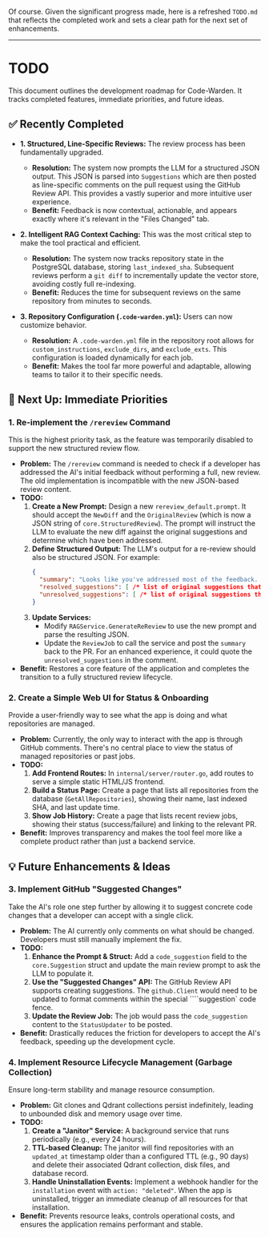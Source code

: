 Of course. Given the significant progress made, here is a refreshed `TODO.md` that reflects the completed work and sets a clear path for the next set of enhancements.

---

# TODO

This document outlines the development roadmap for Code-Warden. It tracks completed features, immediate priorities, and future ideas.

## ✅ Recently Completed

-   **1. Structured, Line-Specific Reviews:** The review process has been fundamentally upgraded.
    -   **Resolution:** The system now prompts the LLM for a structured JSON output. This JSON is parsed into `Suggestions` which are then posted as line-specific comments on the pull request using the GitHub Review API. This provides a vastly superior and more intuitive user experience.
    -   **Benefit:** Feedback is now contextual, actionable, and appears exactly where it's relevant in the "Files Changed" tab.

-   **2. Intelligent RAG Context Caching:** This was the most critical step to make the tool practical and efficient.
    -   **Resolution:** The system now tracks repository state in the PostgreSQL database, storing `last_indexed_sha`. Subsequent reviews perform a `git diff` to incrementally update the vector store, avoiding costly full re-indexing.
    -   **Benefit:** Reduces the time for subsequent reviews on the same repository from minutes to seconds.

-   **3. Repository Configuration (`.code-warden.yml`):** Users can now customize behavior.
    -   **Resolution:** A `.code-warden.yml` file in the repository root allows for `custom_instructions`, `exclude_dirs`, and `exclude_exts`. This configuration is loaded dynamically for each job.
    -   **Benefit:** Makes the tool far more powerful and adaptable, allowing teams to tailor it to their specific needs.

## 🚀 Next Up: Immediate Priorities

### 1. **Re-implement the `/rereview` Command**

This is the highest priority task, as the feature was temporarily disabled to support the new structured review flow.

-   **Problem:** The `/rereview` command is needed to check if a developer has addressed the AI's initial feedback without performing a full, new review. The old implementation is incompatible with the new JSON-based review content.
-   **TODO:**
    1.  **Create a New Prompt:** Design a new `rereview_default.prompt`. It should accept the `NewDiff` and the `OriginalReview` (which is now a JSON string of `core.StructuredReview`). The prompt will instruct the LLM to evaluate the new diff against the original suggestions and determine which have been addressed.
    2.  **Define Structured Output:** The LLM's output for a re-review should also be structured JSON. For example:
        ```json
        {
          "summary": "Looks like you've addressed most of the feedback. One suggestion regarding error handling still seems to be open.",
          "resolved_suggestions": [ /* list of original suggestions that are now fixed */ ],
          "unresolved_suggestions": [ /* list of original suggestions that are still pending */ ]
        }
        ```
    3.  **Update Services:**
        -   Modify `RAGService.GenerateReReview` to use the new prompt and parse the resulting JSON.
        -   Update the `ReviewJob` to call the service and post the `summary` back to the PR. For an enhanced experience, it could quote the `unresolved_suggestions` in the comment.
-   **Benefit:** Restores a core feature of the application and completes the transition to a fully structured review lifecycle.

### 2. **Create a Simple Web UI for Status & Onboarding**

Provide a user-friendly way to see what the app is doing and what repositories are managed.

-   **Problem:** Currently, the only way to interact with the app is through GitHub comments. There's no central place to view the status of managed repositories or past jobs.
-   **TODO:**
    1.  **Add Frontend Routes:** In `internal/server/router.go`, add routes to serve a simple static HTML/JS frontend.
    2.  **Build a Status Page:** Create a page that lists all repositories from the database (`GetAllRepositories`), showing their name, last indexed SHA, and last update time.
    3.  **Show Job History:** Create a page that lists recent review jobs, showing their status (success/failure) and linking to the relevant PR.
-   **Benefit:** Improves transparency and makes the tool feel more like a complete product rather than just a backend service.

## 💡 Future Enhancements & Ideas

### 3. **Implement GitHub "Suggested Changes"**

Take the AI's role one step further by allowing it to suggest concrete code changes that a developer can accept with a single click.

-   **Problem:** The AI currently only comments on what should be changed. Developers must still manually implement the fix.
-   **TODO:**
    1.  **Enhance the Prompt & Struct:** Add a `code_suggestion` field to the `core.Suggestion` struct and update the main review prompt to ask the LLM to populate it.
    2.  **Use the "Suggested Changes" API:** The GitHub Review API supports creating suggestions. The `github.Client` would need to be updated to format comments within the special ````suggestion` code fence.
    3.  **Update the Review Job:** The job would pass the `code_suggestion` content to the `StatusUpdater` to be posted.
-   **Benefit:** Drastically reduces the friction for developers to accept the AI's feedback, speeding up the development cycle.

### 4. **Implement Resource Lifecycle Management (Garbage Collection)**

Ensure long-term stability and manage resource consumption.

-   **Problem:** Git clones and Qdrant collections persist indefinitely, leading to unbounded disk and memory usage over time.
-   **TODO:**
    1.  **Create a "Janitor" Service:** A background service that runs periodically (e.g., every 24 hours).
    2.  **TTL-based Cleanup:** The janitor will find repositories with an `updated_at` timestamp older than a configured TTL (e.g., 90 days) and delete their associated Qdrant collection, disk files, and database record.
    3.  **Handle Uninstallation Events:** Implement a webhook handler for the `installation` event with `action: "deleted"`. When the app is uninstalled, trigger an immediate cleanup of all resources for that installation.
-   **Benefit:** Prevents resource leaks, controls operational costs, and ensures the application remains performant and stable.